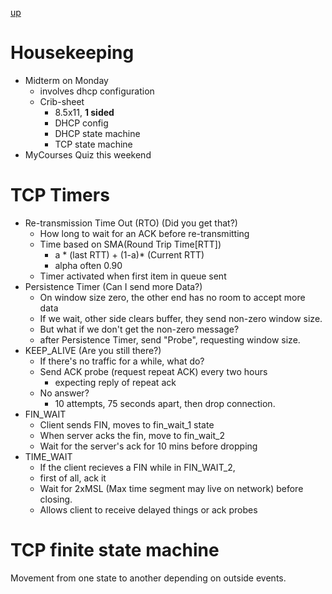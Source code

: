 [up](../index.md)

# Housekeeping

- Midterm on Monday
	- involves dhcp configuration
	- Crib-sheet
		- 8.5x11, **1 sided**
		- DHCP config
		- DHCP state machine
		- TCP state machine
- MyCourses Quiz this weekend

# TCP Timers

- Re-transmission Time Out (RTO) (Did you get that?)
	- How long to wait for an ACK before re-transmitting
	- Time based on SMA(Round Trip Time[RTT])
		- a * (last RTT) + (1-a)* (Current RTT)
		- alpha often 0.90
	- Timer activated when first item in queue sent
- Persistence Timer (Can I send more Data?)
	- On window size zero, the other end has no room to accept more data
	- If we wait, other side clears buffer, they send non-zero window size.
	- But what if we don't get the non-zero message?
	- after Persistence Timer, send "Probe", requesting window size.
- KEEP_ALIVE (Are you still there?)
	- If there's no traffic for a while, what do?
	- Send ACK probe (request repeat ACK) every two hours
		- expecting reply of repeat ack
	- No answer?
		- 10 attempts, 75 seconds apart, then drop connection.
- FIN_WAIT
	- Client sends FIN, moves to fin_wait_1 state
	- When server acks the fin, move to fin_wait_2
	- Wait for the server's ack for 10 mins before dropping
- TIME_WAIT
	- If the client recieves a FIN while in FIN_WAIT_2,
	- first of all, ack it
	- Wait for 2xMSL (Max time segment may live on network) before closing.
	- Allows client to receive delayed things or ack probes

# TCP finite state machine

Movement from one state to another depending on outside events.
